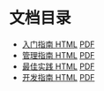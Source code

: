 # 文档目录


- [入门指南 HTML](010-getting-started-guide/README.md)  [PDF](010-getting-started-guide/010-getting-started-guide.pdf)
- [管理指南 HTML](020-admin-guide/README.md)  [PDF](020-admin-guide/020-admin-guide.pdf)
- [最佳实践 HTML](030-best-practices/README.md)  [PDF](030-best-practices/030-best-practices.pdf)
- [开发指南 HTML](040-developer-guide/README.md)  [PDF](040-developer-guide/040-developer-guide.pdf)
